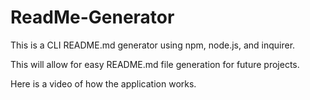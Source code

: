 # ReadMe-Generator

This is a CLI README.md generator using npm, node.js, and inquirer.

This will allow for easy README.md file generation for future projects.

Here is a video of how the application works.

